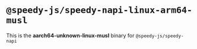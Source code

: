 # `@speedy-js/speedy-napi-linux-arm64-musl`

This is the **aarch64-unknown-linux-musl** binary for `@speedy-js/speedy-napi`
